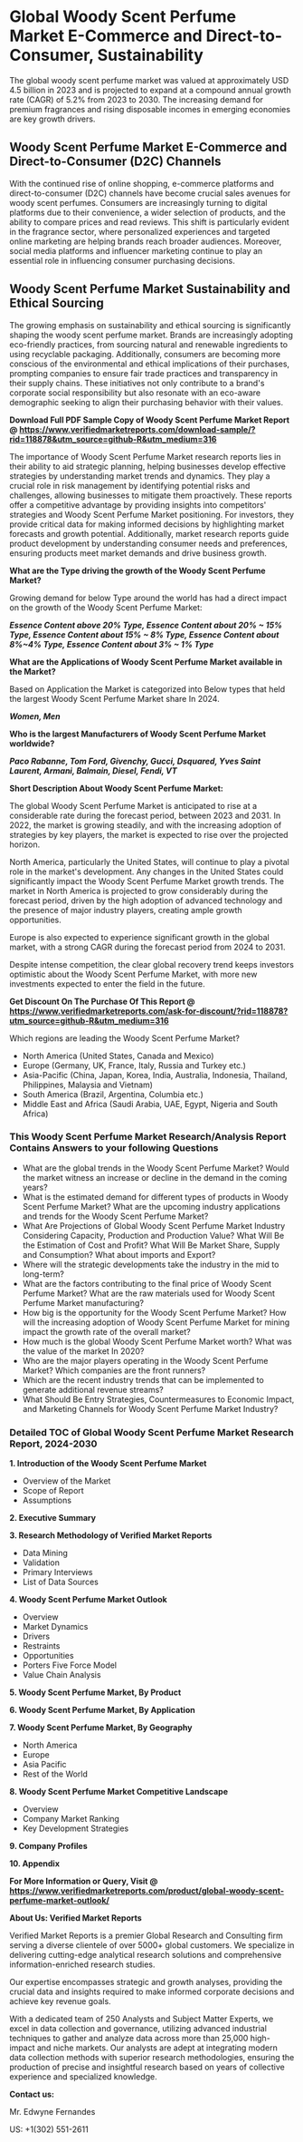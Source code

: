 <h1>Global Woody Scent Perfume Market E-Commerce and Direct-to-Consumer, Sustainability</h1><p class=""><p>The global woody scent perfume market was valued at approximately USD 4.5 billion in 2023 and is projected to expand at a compound annual growth rate (CAGR) of 5.2% from 2023 to 2030. The increasing demand for premium fragrances and rising disposable incomes in emerging economies are key growth drivers.</p><h2>Woody Scent Perfume Market E-Commerce and Direct-to-Consumer (D2C) Channels</h2><p>With the continued rise of online shopping, e-commerce platforms and direct-to-consumer (D2C) channels have become crucial sales avenues for woody scent perfumes. Consumers are increasingly turning to digital platforms due to their convenience, a wider selection of products, and the ability to compare prices and read reviews. This shift is particularly evident in the fragrance sector, where personalized experiences and targeted online marketing are helping brands reach broader audiences. Moreover, social media platforms and influencer marketing continue to play an essential role in influencing consumer purchasing decisions.</p><h2>Woody Scent Perfume Market Sustainability and Ethical Sourcing</h2><p>The growing emphasis on sustainability and ethical sourcing is significantly shaping the woody scent perfume market. Brands are increasingly adopting eco-friendly practices, from sourcing natural and renewable ingredients to using recyclable packaging. Additionally, consumers are becoming more conscious of the environmental and ethical implications of their purchases, prompting companies to ensure fair trade practices and transparency in their supply chains. These initiatives not only contribute to a brand's corporate social responsibility but also resonate with an eco-aware demographic seeking to align their purchasing behavior with their values.</p></p><p class=""><strong>Download Full PDF Sample Copy of Woody Scent Perfume Market Report @ <a href="https://www.verifiedmarketreports.com/download-sample/?rid=118878&utm_source=github-R&utm_medium=316" target="_blank">https://www.verifiedmarketreports.com/download-sample/?rid=118878&utm_source=github-R&utm_medium=316</a></strong></p><p>The importance of&nbsp;Woody Scent Perfume Market research reports lies in their ability to aid strategic planning, helping businesses develop effective strategies by understanding market trends and dynamics. They play a crucial role in risk management by identifying potential risks and challenges, allowing businesses to mitigate them proactively. These reports offer a competitive advantage by providing insights into competitors' strategies and Woody Scent Perfume Market positioning. For investors, they provide critical data for making informed decisions by highlighting market forecasts and growth potential. Additionally, market research reports guide product development by understanding consumer needs and preferences, ensuring products meet market demands and drive business growth.</p><p><strong>What are the&nbsp;Type driving the growth of the Woody Scent Perfume Market?</strong></p><p id="" class="">Growing demand for below Type around the world has had a direct impact on the growth of the Woody Scent Perfume Market:</p><p class=""><em><strong>Essence Content above 20% Type, Essence Content about 20% ~ 15% Type, Essence Content about 15% ~ 8% Type, Essence Content about 8%~4% Type, Essence Content about 3% ~ 1% Type</strong></em></p><p class=""><strong>What are the&nbsp;Applications&nbsp;of Woody Scent Perfume Market available in the Market?</strong></p><p id="" class="">Based on Application the Market is categorized into Below types that held the largest Woody Scent Perfume Market share In 2024.</p><p class=""><em><strong>Women, Men</strong></em></p><p class=""><strong>Who is the largest Manufacturers of Woody Scent Perfume Market worldwide?</strong></p><p><em><strong>Paco Rabanne, Tom Ford, Givenchy, Gucci, Dsquared, Yves Saint Laurent, Armani, Balmain, Diesel, Fendi, VT</strong></em></p><p id="" class=""><strong>Short Description About Woody Scent Perfume Market:</strong></p><p>The global Woody Scent Perfume Market is anticipated to rise at a considerable rate during the forecast period, between 2023 and 2031. In 2022, the market is growing steadily, and with the increasing adoption of strategies by key players, the market is expected to rise over the projected horizon.</p><p>North America, particularly the United States, will continue to play a pivotal role in the market's development. Any changes in the United States could significantly impact the Woody Scent Perfume Market growth trends. The market in North America is projected to grow considerably during the forecast period, driven by the high adoption of advanced technology and the presence of major industry players, creating ample growth opportunities.</p><p>Europe is also expected to experience significant growth in the global market, with a strong CAGR during the forecast period from 2024 to 2031.</p><p>Despite intense competition, the clear global recovery trend keeps investors optimistic about the Woody Scent Perfume Market, with more new investments expected to enter the field in the future.</p><p id="" class=""><strong>Get Discount On The Purchase Of This Report @ <a href="https://www.verifiedmarketreports.com/ask-for-discount/?rid=118878?utm_source=github-R&utm_medium=316" target="_blank">https://www.verifiedmarketreports.com/ask-for-discount/?rid=118878?utm_source=github-R&utm_medium=316</a></strong></p><p class="">Which regions are leading the Woody Scent Perfume Market?</p><ul><li>North America (United States, Canada and Mexico)</li><li>Europe (Germany, UK, France, Italy, Russia and Turkey etc.)</li><li>Asia-Pacific (China, Japan, Korea, India, Australia, Indonesia, Thailand, Philippines, Malaysia and Vietnam)</li><li>South America (Brazil, Argentina, Columbia etc.)</li><li>Middle East and Africa (Saudi Arabia, UAE, Egypt, Nigeria and South Africa)</li></ul><h3 id="" class="">This Woody Scent Perfume Market Research/Analysis Report Contains Answers to your following Questions</h3><ul><li>What are the global trends in the Woody Scent Perfume Market? Would the market witness an increase or decline in the demand in the coming years?</li><li>What is the estimated demand for different types of products in Woody Scent Perfume Market? What are the upcoming industry applications and trends for the Woody Scent Perfume Market?</li><li>What Are Projections of Global Woody Scent Perfume Market Industry Considering Capacity, Production and Production Value? What Will Be the Estimation of Cost and Profit? What Will Be Market Share, Supply and Consumption? What about imports and Export?</li><li>Where will the strategic developments take the industry in the mid to long-term?</li><li>What are the factors contributing to the final price of Woody Scent Perfume Market? What are the raw materials used for Woody Scent Perfume Market manufacturing?</li><li>How big is the opportunity for the Woody Scent Perfume Market? How will the increasing adoption of Woody Scent Perfume Market for mining impact the growth rate of the overall market?</li><li>How much is the global Woody Scent Perfume Market worth? What was the value of the market In 2020?</li><li>Who are the major players operating in the Woody Scent Perfume Market? Which companies are the front runners?</li><li>Which are the recent industry trends that can be implemented to generate additional revenue streams?</li><li>What Should Be Entry Strategies, Countermeasures to Economic Impact, and Marketing Channels for Woody Scent Perfume Market Industry?</li></ul><h3 id="" class="">Detailed TOC of Global Woody Scent Perfume Market Research Report, 2024-2030</h3><p id="" class=""><strong>1. Introduction of the Woody Scent Perfume Market</strong></p><ul><li>Overview of the Market</li><li>Scope of Report</li><li>Assumptions</li></ul><p id="" class=""><strong>2. Executive Summary</strong></p><p id="" class=""><strong>3. Research Methodology of Verified Market Reports</strong></p><ul><li>Data Mining</li><li>Validation</li><li>Primary Interviews</li><li>List of Data Sources</li></ul><p id="" class=""><strong>4. Woody Scent Perfume Market Outlook</strong></p><ul><li>Overview</li><li>Market Dynamics</li><li>Drivers</li><li>Restraints</li><li>Opportunities</li><li>Porters Five Force Model</li><li>Value Chain Analysis</li></ul><p id="" class=""><strong>5. Woody Scent Perfume Market, By Product</strong></p><p id="" class=""><strong>6. Woody Scent Perfume Market, By Application</strong></p><p id="" class=""><strong>7. Woody Scent Perfume Market, By Geography</strong></p><ul><li>North America</li><li>Europe</li><li>Asia Pacific</li><li>Rest of the World</li></ul><p id="" class=""><strong>8. Woody Scent Perfume Market Competitive Landscape</strong></p><ul><li>Overview</li><li>Company Market Ranking</li><li>Key Development Strategies</li></ul><p id="" class=""><strong>9. Company Profiles</strong></p><p id="" class=""><strong>10. Appendix</strong></p><p id="" class=""><strong>For More Information or Query, Visit @ <a href="https://www.verifiedmarketreports.com/product/global-woody-scent-perfume-market-outlook/" target="_blank">https://www.verifiedmarketreports.com/product/global-woody-scent-perfume-market-outlook/</a></strong></p><p id="" class=""><strong>About Us: Verified Market Reports</strong></p><p id="" class="">Verified Market Reports is a premier Global Research and Consulting firm serving a diverse clientele of over 5000+ global customers. We specialize in delivering cutting-edge analytical research solutions and comprehensive information-enriched research studies.</p><p id="" class="">Our expertise encompasses strategic and growth analyses, providing the crucial data and insights required to make informed corporate decisions and achieve key revenue goals.</p><p id="" class="">With a dedicated team of 250 Analysts and Subject Matter Experts, we excel in data collection and governance, utilizing advanced industrial techniques to gather and analyze data across more than 25,000 high-impact and niche markets. Our analysts are adept at integrating modern data collection methods with superior research methodologies, ensuring the production of precise and insightful research based on years of collective experience and specialized knowledge.</p><p id="" class=""><strong>Contact us:</strong></p><p id="" class="">Mr. Edwyne Fernandes</p><p id="" class="">US: +1(302) 551-2611</p>